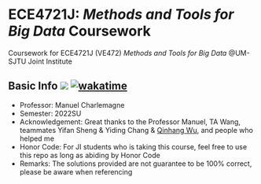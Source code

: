 # ECE4721J: *Methods and Tools for Big Data* Coursework

Coursework for ECE4721J (VE472) *Methods and Tools for Big Data* @UM-SJTU Joint Institute

## Basic Info ![](https://visitor-badge.glitch.me/badge?page_id=kx-Huang.ECE4721J&left_color=gray&right_color=blue) [![wakatime](https://wakatime.com/badge/user/7d2c2fc8-bd1d-4e1e-bb2b-b49c6120ed53/project/83bef7c1-b895-4447-ac35-5a682699ed0d.svg)](https://wakatime.com/badge/user/7d2c2fc8-bd1d-4e1e-bb2b-b49c6120ed53/project/83bef7c1-b895-4447-ac35-5a682699ed0d)

- Professor: Manuel Charlemagne
- Semester: 2022SU
- Acknowledgement: Great thanks to the Professor Manuel, TA Wang, teammates Yifan Sheng & Yiding Chang & [Qinhang Wu](https://github.com/Matrixpecker), and people who helped me
- Honor Code: For JI students who is taking this course, feel free to use this repo as long as abiding by Honor Code
- Remarks: The solutions provided are not guarantee to be 100% correct, please be aware when referencing
